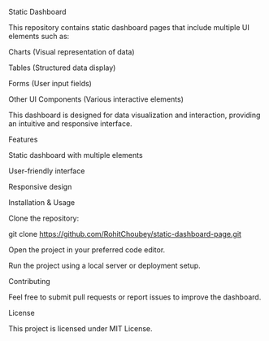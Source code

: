 Static Dashboard

This repository contains static dashboard pages that include multiple UI elements such as:

Charts (Visual representation of data)

Tables (Structured data display)

Forms (User input fields)

Other UI Components (Various interactive elements)

This dashboard is designed for data visualization and interaction, providing an intuitive and responsive interface.

Features

Static dashboard with multiple elements

User-friendly interface

Responsive design

Installation & Usage

Clone the repository:

git clone https://github.com/RohitChoubey/static-dashboard-page.git

Open the project in your preferred code editor.

Run the project using a local server or deployment setup.

Contributing

Feel free to submit pull requests or report issues to improve the dashboard.

License

This project is licensed under MIT License.
